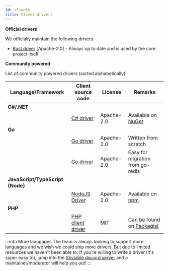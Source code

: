 ```yaml
---
id: clients
title: Client drivers
---
```


**Official drivers**

We officially maintain the following drivers:

- [Rust driver](https://github.com/skytable/client-rust) [Apache-2.0] - Always up to date and is used by the core project itself

**Community powered**

List of community powered drivers (sorted alphabetically):

| Language/Framework               | Client source code                                            | License    | Remarks                                                                           |
| -------------------------------- | ------------------------------------------------------------- | ---------- | --------------------------------------------------------------------------------- |
| **C#/.NET**                      |                                                               |            |                                                                                   |
|                                  | [C# driver](https://github.com/martinmolin/skytable-dotnet)   | Apache-2.0 | Available on [NuGet](https://www.nuget.org/packages/Skytable.Client)              |
| **Go**                           |                                                               |            |                                                                                   |
|                                  | [Go driver](https://github.com/No3371/go-skytable)            | Apache-2.0 | Written from scratch                                                              |
|                                  | [Go driver](https://github.com/satvik007/skytable-go)         | Apache-2.0 | Easy for migration from go-redis                                                  |
| **JavaScript/TypeScript (Node)** |                                                               |            |                                                                                   |
|                                  | [NodeJS Driver](https://github.com/zhangyuannie/skytable.js)  | Apache-2.0 | Available on [npm](https://www.npmjs.com/package/skytable.js)                     |
| **PHP**                          |                                                               |            |                                                                                   |
|                                  | [PHP client driver](https://github.com/hkulekci/skytable-php) | MIT        | Can be found on [Packagist](https://packagist.org/packages/hkulekci/skytable-php) |

:::info More lanugages
The team is always looking to support more languages and we wish we could ship more drivers. But due to limited
resources we haven't been able to. If you're willing to write a driver (it's super easy to), jump into the
[Skytable discord server](https://discord.gg/QptWFdx) and a maintainer/moderator will help you out!
:::
